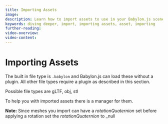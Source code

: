 ```yaml
---
title: Importing Assets
image:
description: Learn how to import assets to use in your Babylon.js scenes.
keywords: diving deeper, import, importing assets, asset, importing
further-reading:
video-overview:
video-content:
---
```


# Importing Assets

The built in file type is `.babylon` and Babylon.js can load these without a plugin. All other file types require a plugin as described in this section.

Possible file types are gLTF, obj, stl

To help you with imported assets there is a manager for them.

**Note:** Since meshes you import can have a _rotationQuaternion_ set before applying a rotation set the _rotationQuaternion_ to \_null
